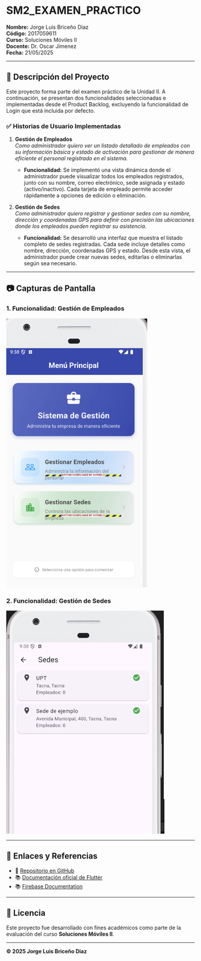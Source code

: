 # SM2_EXAMEN_PRACTICO

**Nombre:** Jorge Luis Briceño Diaz  
**Código:** 2017059611  
**Curso:** Soluciones Móviles II  
**Docente:** Dr. Oscar Jimenez  
**Fecha:** 21/05/2025  

---

## 📌 Descripción del Proyecto

Este proyecto forma parte del examen práctico de la Unidad II. A continuación, se presentan dos funcionalidades seleccionadas e implementadas desde el Product Backlog, excluyendo la funcionalidad de Login que está incluida por defecto.

### ✅ Historias de Usuario Implementadas

1. **Gestión de Empleados**  
   _Como administrador quiero ver un listado detallado de empleados con su información básica y estado de activación para gestionar de manera eficiente el personal registrado en el sistema._  
   - **Funcionalidad:** Se implementó una vista dinámica donde el administrador puede visualizar todos los empleados registrados, junto con su nombre, correo electrónico, sede asignada y estado (activo/inactivo). Cada tarjeta de empleado permite acceder rápidamente a opciones de edición o eliminación.

2. **Gestión de Sedes**  
   _Como administrador quiero registrar y gestionar sedes con su nombre, dirección y coordenadas GPS para definir con precisión las ubicaciones donde los empleados pueden registrar su asistencia._  
   - **Funcionalidad:** Se desarrolló una interfaz que muestra el listado completo de sedes registradas. Cada sede incluye detalles como nombre, dirección, coordenadas GPS y estado. Desde esta vista, el administrador puede crear nuevas sedes, editarlas o eliminarlas según sea necesario.

---

## 📷 Capturas de Pantalla

### 1. Funcionalidad: Gestión de Empleados
![Captura 1](images/imagen_principal.png)

### 2. Funcionalidad: Gestión de Sedes
![Captura 2](images/sedes.png)

---

## 🔗 Enlaces y Referencias

- 🔗 [Repositorio en GitHub](https://github.com/J0rgZ/SM2_EXAMEN_PRACTICO.git)
- 📚 [Documentación oficial de Flutter](https://flutter.dev)
- 📚 [Firebase Documentation](https://firebase.google.com/docs)

---

## 📄 Licencia

Este proyecto fue desarrollado con fines académicos como parte de la evaluación del curso **Soluciones Móviles II**.

---

**© 2025 Jorge Luis Briceño Diaz**

